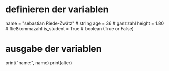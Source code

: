 # definieren der variablen
name = "sebastian Riede-Zwätz" # string
age = 36 # ganzzahl
height = 1.80 # fließkommazahl
is_student = True # boolean (True or False)

# ausgabe der variablen
print("name:", name)
print(alter) 